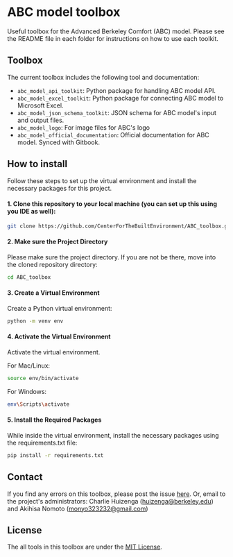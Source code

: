 # ABC model toolbox
Useful toolbox for the Advanced Berkeley Comfort (ABC) model.
Please see the README file in each folder for instructions on how to use each toolkit.

## Toolbox
The current toolbox includes the following tool and documentation:
 - `abc_model_api_toolkit`: Python package for handling ABC model API.
 - `abc_model_excel_toolkit`: Python package for connecting ABC model to Microsoft Excel.
 - `abc_model_json_schema_toolkit`: JSON schema for ABC model's input and output files.
 - `abc_model_logo`: For image files for ABC's logo
 - `abc_model_official_documentation`: Official documentation for ABC model. Synced with Gitbook.


## How to install

Follow these steps to set up the virtual environment and install the necessary packages for this project.

#### 1. Clone this repository to your local machine (you can set up this using you IDE as well):
```bash
git clone https://github.com/CenterForTheBuiltEnvironment/ABC_toolbox.git
```

#### 2. Make sure the Project Directory
Please make sure the project directory. If you are not be there, move into the cloned repository directory:
```bash
cd ABC_toolbox
```
#### 3. Create a Virtual Environment
Create a Python virtual environment:
```bash
python -m venv env
```

#### 4. Activate the Virtual Environment
Activate the virtual environment.

For Mac/Linux:
```bash
source env/bin/activate
```

For Windows:
```bash
env\Scripts\activate
```

#### 5. Install the Required Packages
While inside the virtual environment, install the necessary packages using the requirements.txt file:
```bash
pip install -r requirements.txt
```

## Contact
If you find any errors on this toolbox, please post the issue [here](https://github.com/CenterForTheBuiltEnvironment/ABC_toolbox/issues).
Or, email to the project's administrators: Charlie Huizenga (huizenga@berkeley.edu) and Akihisa Nomoto (monyo323232@gmail.com)

## License
The all tools in this toolbox are under the [MIT License](https://en.wikipedia.org/wiki/MIT_License).